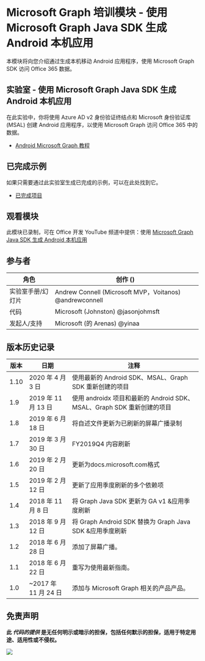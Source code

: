 # <a name="microsoft-graph-training-module---build-android-native-apps-with-the-microsoft-graph-java-sdk"></a>Microsoft Graph 培训模块 - 使用 Microsoft Graph Java SDK 生成 Android 本机应用

本模块将向您介绍通过生成本机移动 Android 应用程序，使用 Microsoft Graph SDK 访问 Office 365 数据。

## <a name="lab---build-android-native-apps-with-the-microsoft-graph-java-sdk"></a>实验室 - 使用 Microsoft Graph Java SDK 生成 Android 本机应用

在此实验中，你将使用 Azure AD v2 身份验证终结点和 Microsoft 身份验证库 (MSAL) 创建 Android 应用程序，以使用 Microsoft Graph 访问 Office 365 中的数据。

- [Android Microsoft Graph 教程](https://docs.microsoft.com/graph/tutorials/android)

## <a name="completed-sample"></a>已完成示例

如果只需要通过此实验室生成已完成的示例，可以在此处找到它。

- [已完成项目](demo)

## <a name="watch-the-module"></a>观看模块

此模块已录制，可在 Office 开发 YouTube 频道中提供：使用 [Microsoft Graph Java SDK 生成 Android 本机应用](https://youtu.be/BLmOmv4FSsQ)

## <a name="contributors"></a>参与者

| 角色                | 创作 ()                                                |
| -------------------- | ------------------------------------------------------- |
| 实验室手册/幻灯片 | Andrew Connell (Microsoft MVP，Voitanos) @andrewconnell |
| 代码                 | Microsoft (Johnston) @jasonjohmsft                |
| 发起人/支持    | Microsoft (的 Arenas) @yinaa                          |

## <a name="version-history"></a>版本历史记录

| 版本 | 日期               | 注释                                                                   |
| ------- | ------------------ | -------------------------------------------------------------------------- |
| 1.10    | 2020 年 4 月 3 日      | 使用最新的 Android SDK、MSAL、Graph SDK 重新创建的项目                 |
| 1.9     | 2019 年 11 月 13 日  | 使用 androidx 项目和最新的 Android SDK、MSAL、Graph SDK 重新创建的项目 |
| 1.8     | 2019 年 6 月 18 日      | 将自述文件更新为已刷新的屏幕广播录制                           |
| 1.7     | 2019 年 3 月 30 日     | FY2019Q4 内容刷新                                                   |
| 1.6     | 2019 年 2 月 20 日  | 更新为docs.microsoft.com格式                                       |
| 1.5     | 2019 年 2 月 12 日  | 更新了应用季度刷新的多个依赖项                    |
| 1.4     | 2018 年 11 月 8 日   | 将 Graph Java SDK 更新为 GA v1 &应用季度刷新                |
| 1.3     | 2018 年 9 月 12 日 | 将 Graph Android SDK 替换为 Graph Java SDK &应用季度刷新 |
| 1.2     | 2018 年 6 月 28 日      | 添加了屏幕广播。                                                          |
| 1.1     | 2018 年 6 月 22 日      | 重写为使用最新指南。                                          |
| 1.0     | ~2017 年 11 月 24 日 | 添加与 Microsoft Graph 相关的产品产品。                             |

## <a name="disclaimer"></a>免责声明

**此 _代码的提供_ 是无任何明示或暗示的担保，包括任何默示的担保，适用于特定用途、适用性或不侵权。**

<!-- markdownlint-disable MD033 -->
<img src="https://telemetry.sharepointpnp.com/msgraph-training-android" />
